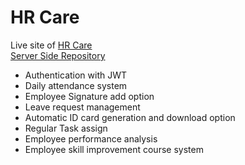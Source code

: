 # HR Care

Live site of [HR Care](https://hrcare.netlify.app/) <br/>
[Server Side Repository](https://github.com/md-mh/hr-care-backend)

<ul>
<li>Authentication with JWT</li>
<li>Daily attendance system</li>
<li>Employee Signature add option</li>
<li>Leave request management</li>
<li>Automatic ID card generation and download option</li>
<li>Regular Task assign</li>
<li>Employee performance analysis</li>
<li>Employee skill improvement course system</li>

</ul>

